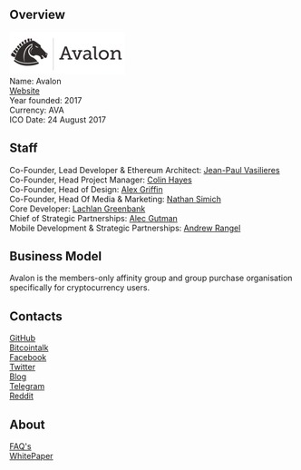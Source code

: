 ## Overview
![ logo](../projects/logo/avalon1.png)  
Name: Avalon    
[Website](https://avalon.nu/)  
Year founded: 2017  
Currency: AVA  
ICO Date: 24 August 2017
## Staff 
Co-Founder, Lead Developer & Ethereum Architect: [Jean-Paul Vasilieres](../people/jean_vasilieres.md)  
Co-Founder, Head Project Manager: [Colin Hayes](../people/colin_hayes.md)  
Co-Founder, Head of Design: [Alex Griffin](../people/alex_griffin.md)  
Co-Founder, Head Of Media & Marketing: [Nathan Simich](../people/nathan_simich.md)  
Core Developer: [Lachlan Greenbank](../people/lachlan_greenbank.md)  
Chief of Strategic Partnerships: [Alec Gutman](../people/alec_gutman.md)  
Mobile Development & Strategic Partnerships: [Andrew Rangel](../people/andrew_rangel.md)  
## Business Model
Avalon is the members-only affinity group and group purchase organisation specifically for cryptocurrency users.
## Contacts
[GitHub](https://github.com/AvalonPlatform)  
[Bitcointalk](https://bitcointalk.org/index.php?topic=2065193.new#new)   
[Facebook](https://www.facebook.com/avalonplatform/)   
[Twitter](https://twitter.com/Avalonplatform)     
[Blog](https://medium.com/avalon-platform)    
[Telegram](https://t.me/joinchat/GQEIcg6hXg-QWXwzDDiOgA)  
[Reddit](https://www.reddit.com/r/AvalonPlatform/)  
## About
[FAQ's](https://avalon.nu/faqs/)  
[WhitePaper](https://avalon.nu/whitepaper/)  
